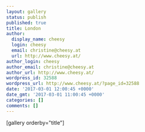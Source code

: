 ```yaml
---
layout: gallery
status: publish
published: true
title: London
author:
  display_name: cheesy
  login: cheesy
  email: christine@cheesy.at
  url: http://www.cheesy.at/
author_login: cheesy
author_email: christine@cheesy.at
author_url: http://www.cheesy.at/
wordpress_id: 32588
wordpress_url: http://www.cheesy.at/?page_id=32588
date: '2017-03-01 12:00:45 +0000'
date_gmt: '2017-03-01 11:00:45 +0000'
categories: []
comments: []
---
```

[gallery orderby="title"]
